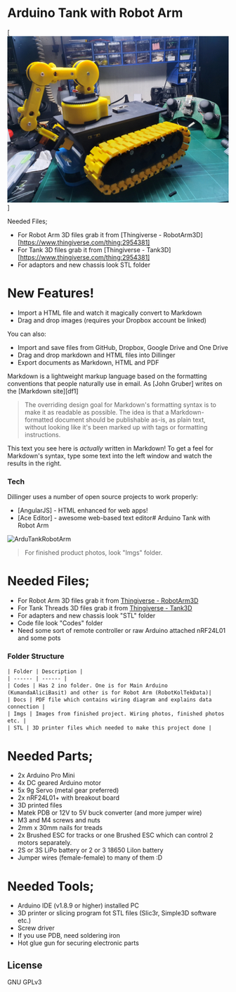 # Arduino Tank with Robot Arm 

[![ArduTankRobotArm](https://github.com/mraect/Arduino-Tank-with-Robot-Arm/blob/master/Imgs/20200828_175926.jpg)]

Needed Files;
  - For Robot Arm 3D files grab it from [Thingiverse - RobotArm3D][https://www.thingiverse.com/thing:2954381]
  - For Tank 3D files grab it from [Thingiverse - Tank3D][https://www.thingiverse.com/thing:2954381]
  - For adaptors and new chassis look STL folder
  
# New Features!

  - Import a HTML file and watch it magically convert to Markdown
  - Drag and drop images (requires your Dropbox account be linked)


You can also:
  - Import and save files from GitHub, Dropbox, Google Drive and One Drive
  - Drag and drop markdown and HTML files into Dillinger
  - Export documents as Markdown, HTML and PDF

Markdown is a lightweight markup language based on the formatting conventions that people naturally use in email.  As [John Gruber] writes on the [Markdown site][df1]

> The overriding design goal for Markdown's
> formatting syntax is to make it as readable
> as possible. The idea is that a
> Markdown-formatted document should be
> publishable as-is, as plain text, without
> looking like it's been marked up with tags
> or formatting instructions.

This text you see here is *actually* written in Markdown! To get a feel for Markdown's syntax, type some text into the left window and watch the results in the right.

### Tech

Dillinger uses a number of open source projects to work properly:

* [AngularJS] - HTML enhanced for web apps!
* [Ace Editor] - awesome web-based text editor# Arduino Tank with Robot Arm 

![ArduTankRobotArm](https://github.com/mraect/[reponame]/blob/[branch]/image.jpg?raw=true)

> For finished product photos, look "Imgs" folder.

# Needed Files;
  - For Robot Arm 3D files grab it from [Thingiverse - RobotArm3D][thingArm]
  - For Tank Threads 3D files grab it from [Thingiverse - Tank3D][thingTank]
  - For adapters and new chassis look "STL" folder
  - Code file look "Codes" folder
  - Need some sort of remote controller or raw Arduino attached nRF24L01 and some pots
  
  ### Folder Structure

	| Folder | Description |
	| ------ | ------ |
	| Codes | Has 2 ino folder. One is for Main Arduino (KumandaAliciBasit) and other is for Robot Arm (RobotKolTekData)|
	| Docs | PDF file which contains wiring diagram and explains data connection |
	| Imgs | Images from finished project. Wiring photos, finished photos etc. |
	| STL | 3D printer files which needed to make this project done |

  
# Needed Parts;
  - 2x Arduino Pro Mini
  - 4x DC geared Arduino motor
  - 5x 9g Servo (metal gear preferred)
  - 2x nRF24L01+ with breakout board
  - 3D printed files
  - Matek PDB or 12V to 5V buck converter (and more jumper wire)
  - M3 and M4 screws and nuts
  - 2mm x 30mm nails for treads
  - 2x Brushed ESC for tracks or one Brushed ESC which can control 2 motors separately.
  - 2S or 3S LiPo battery or 2 or 3 18650 LiIon battery
  - Jumper wires (female-female) to many of them :D

# Needed Tools;
  - Arduino IDE (v1.8.9 or higher) installed PC
  - 3D printer or slicing program fot STL files (Slic3r, Simple3D software etc.)
  - Screw driver
  - If you use PDB, need soldering iron
  - Hot glue gun for securing electronic parts
 
License
----

GNU GPLv3


[//]: # (These are reference links used in the body of this note and get stripped out when the markdown processor does its job. There is no need to format nicely because it shouldn't be seen. Thanks SO - http://stackoverflow.com/questions/4823468/store-comments-in-markdown-syntax)

   [thingTank]:<https://www.thingiverse.com/thing:3004073>
   [thingArm]:<https://www.thingiverse.com/thing:972768>

